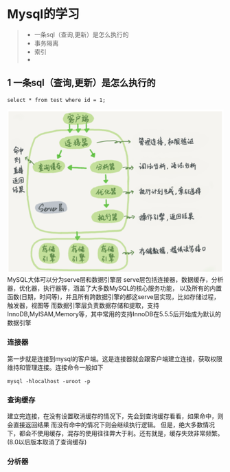 # Mysql的学习
> * 一条sql（查询,更新）是怎么执行的
> * 事务隔离
> * 索引
> * 


## 1 一条sql（查询,更新）是怎么执行的
```
select * from test where id = 1;
```
![cmd-markdown-logo](https://github.com/MyApe/blogs/blob/master/mysql1.png)
MySQL大体可以分为serve层和数据引擎层
serve层包括连接器，数据缓存，分析器，优化器，执行器等，涵盖了大多数MySQL的核心服务功能，
以及所有的内置函数(日期，时间等)，并且所有跨数据引擎的都这serve层实现，比如存储过程，触发器，视图等
而数据引擎层负责数据存储和提取，支持InnoDB,MyISAM,Memory等，其中常用的支持InnoDB在5.5.5后开始成为默认的
数据引擎
### 连接器
第一步就是连接到mysql的客户端。这是连接器就会跟客户端建立连接，获取权限
维持和管理连接。连接命令一般如下
```
mysql -hlocalhost -uroot -p
```
### 查询缓存
建立完连接，在没有设置取消缓存的情况下，先会到查询缓存看看，如果命中，则会直接返回结果
而没有命中的情况下则会继续执行逻辑。
但是，绝大多数情况下，都会不使用缓存，混存的使用往往弊大于利。还有就是，缓存失效非常频繁。(8.0以后版本取消了查询缓存)
### 分析器
